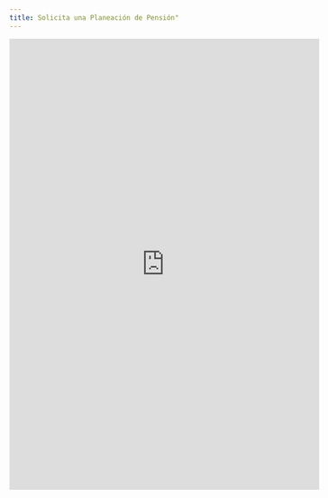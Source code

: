 ```yaml
---
title: Solicita una Planeación de Pensión"
---
```


<iframe src="https://forms.gle/wVd5UjR2fAoZAafF8" width="550" height="800" frameborder="0" marginheight="0" marginwidth="0">Loading…</iframe>
